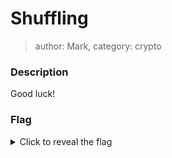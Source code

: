 # Shuffling
> author: Mark, category: crypto

### Description
Good luck!

### Flag
<details>
  <summary>Click to reveal the flag</summary>
  UVT{Idk_y3t}
</details>